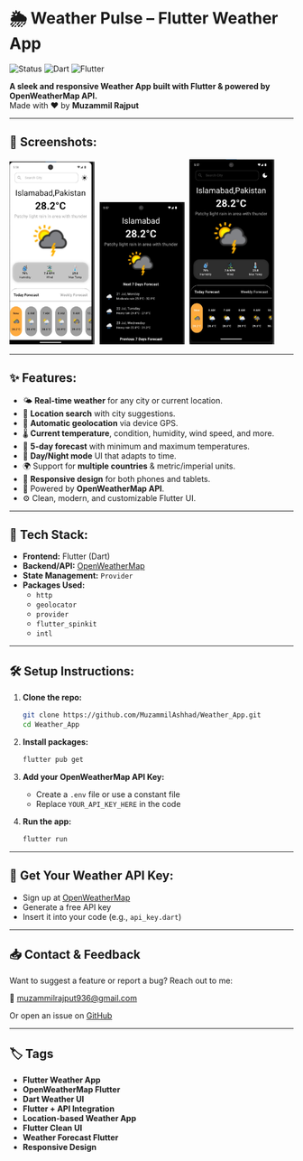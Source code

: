 # 🌦️ Weather Pulse – Flutter Weather App

![Status](https://img.shields.io/badge/Status-Active-brightgreen)
![Dart](https://img.shields.io/badge/dart-100%25-brightgreen)
![Flutter](https://img.shields.io/badge/Flutter-Cross%20Platform-blue)

**A sleek and responsive Weather App built with Flutter & powered by OpenWeatherMap API.**  
Made with ❤️ by **Muzammil Rajput**

---


## 📸 Screenshots:

<kbd>
  <img src="https://github.com/MuzammilAshhad/Weather_App/blob/master/screenshots/1.jpg" width=30% height=30% />
  <img src="https://github.com/MuzammilAshhad/Weather_App/blob/master/screenshots/2.jpg" width=30% height=30% />
  <img src="https://github.com/MuzammilAshhad/Weather_App/blob/master/screenshots/3.jpg" width=30% height=30% />
</kbd>

---

## ✨ Features:

- 🌤 **Real-time weather** for any city or current location.
- 🧭 **Location search** with city suggestions.
- 📍 **Automatic geolocation** via device GPS.
- 🌡 **Current temperature**, condition, humidity, wind speed, and more.
- 📅 **5-day forecast** with minimum and maximum temperatures.
- 🌙 **Day/Night mode** UI that adapts to time.
- 🌍 Support for **multiple countries** & metric/imperial units.
- 📲 **Responsive design** for both phones and tablets.
- 🔗 Powered by **OpenWeatherMap API**.
- ⚙️ Clean, modern, and customizable Flutter UI.

---

## 🧠 Tech Stack:

- **Frontend:** Flutter (Dart)
- **Backend/API:** [OpenWeatherMap](https://openweathermap.org/api)
- **State Management:** `Provider`
- **Packages Used:**
  - `http`
  - `geolocator`
  - `provider`
  - `flutter_spinkit`
  - `intl`

---

## 🛠️ Setup Instructions:

1. **Clone the repo:**
   ```bash
   git clone https://github.com/MuzammilAshhad/Weather_App.git
   cd Weather_App
   ```

2. **Install packages:**
   ```bash
   flutter pub get
   ```

3. **Add your OpenWeatherMap API Key:**
   - Create a `.env` file or use a constant file
   - Replace `YOUR_API_KEY_HERE` in the code

4. **Run the app:**
   ```bash
   flutter run
   ```

---

## 🔑 Get Your Weather API Key:

- Sign up at [OpenWeatherMap](https://openweathermap.org/api)
- Generate a free API key
- Insert it into your code (e.g., `api_key.dart`)

---

## 📥 Contact & Feedback

Want to suggest a feature or report a bug? Reach out to me:

📧 [muzammilrajput936@gmail.com](mailto:muzammilrajput936@gmail.com)

Or open an issue on [GitHub](https://github.com/MuzammilAshhad/Weather_App/issues)

---

## 🏷️ Tags

- **Flutter Weather App**
- **OpenWeatherMap Flutter**
- **Dart Weather UI**
- **Flutter + API Integration**
- **Location-based Weather App**
- **Flutter Clean UI**
- **Weather Forecast Flutter**
- **Responsive Design**
